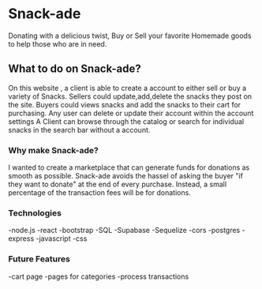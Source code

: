# Snack-ade

Donating with a delicious twist,
Buy or Sell your favorite Homemade goods to help those who are in need.


## What to do on Snack-ade?

On this website , a client is able to create a account to either sell or buy a variety of Snacks.
Sellers could update,add,delete the snacks they post on the site.
Buyers could views snacks and add the snacks to their cart for purchasing.
Any user can delete or update their account within the account settings
A Client can browse through the catalog or search for individual snacks in the search bar without a account.

### Why make Snack-ade?

I wanted to create a marketplace that can generate funds for donations as smooth as possible. 
Snack-ade avoids the hassel of asking the buyer "if they want to donate" at the end of every purchase.
Instead, a small percentage of the transaction fees will be for donations.


### Technologies 

-node.js
-react
-bootstrap
-SQL
-Supabase
-Sequelize
-cors
-postgres
-express
-javascript
-css



### Future Features
-cart page
-pages for categories
-process transactions 
